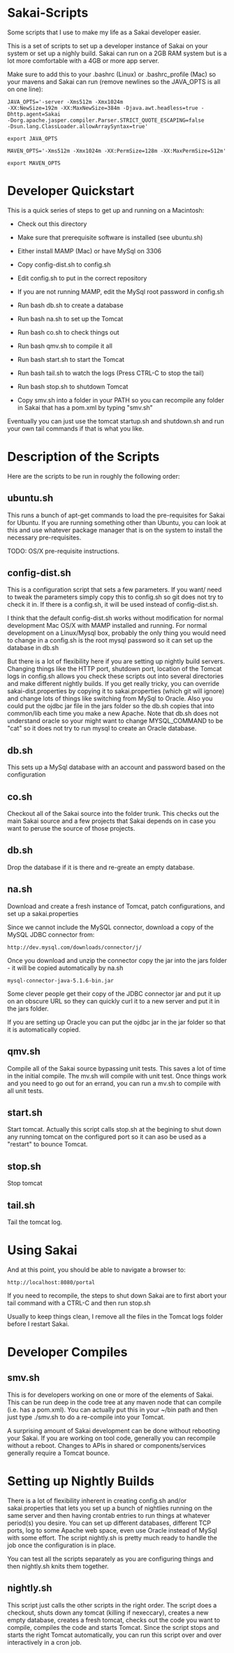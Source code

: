 Sakai-Scripts
=============

Some scripts that I use to make my life as a Sakai developer easier.

This is a set of scripts to set up a developer instance of Sakai on 
your system or set up a nighly build.  Sakai can run on a 2GB RAM system
but is a lot more comfortable with a 4GB or more app server.

Make sure to add this to your .bashrc (Linux) or 
.bashrc\_profile (Mac) so your mavens and Sakai can run 
(remove newlines so the JAVA\_OPTS is all on one line):

    JAVA_OPTS='-server -Xms512m -Xmx1024m  
    -XX:NewSize=192m -XX:MaxNewSize=384m -Djava.awt.headless=true -Dhttp.agent=Sakai 
    -Dorg.apache.jasper.compiler.Parser.STRICT_QUOTE_ESCAPING=false 
    -Dsun.lang.ClassLoader.allowArraySyntax=true'

    export JAVA_OPTS

    MAVEN_OPTS='-Xms512m -Xmx1024m -XX:PermSize=128m -XX:MaxPermSize=512m'

    export MAVEN_OPTS

Developer Quickstart
====================

This is a quick series of steps to get up and running on a Macintosh:

* Check out this directory
* Make sure that prerequisite software is installed (see ubuntu.sh)
* Either install MAMP (Mac) or have MySql on 3306
* Copy config-dist.sh to config.sh
* Edit config.sh to put in the correct repository
* If you are not running MAMP, edit the MySql root password in config.sh
* Run bash db.sh to create a database
* Run bash na.sh to set up the Tomcat
* Run bash co.sh to check things out
* Run bash qmv.sh to compile it all
* Run bash start.sh to start the Tomcat
* Run bash tail.sh to watch the logs (Press CTRL-C to stop the tail)
* Run bash stop.sh to shutdown Tomcat

* Copy smv.sh into a folder in your PATH so you can recompile any
folder in Sakai that has a pom.xml by typing "smv.sh"

Eventually you can just use the tomcat startup.sh and shutdown.sh
and run your own tail commands if that is what you like.

Description of the Scripts
==========================

Here are the scripts to be run in roughly the following order:

ubuntu.sh
---------

This runs a bunch of apt-get commands to load the pre-requisites for Sakai
for Ubuntu.  If you are running something other than Ubuntu, you can look 
at this and use whatever package manager that is on the system to 
install the necessary pre-requisites.

TODO: OS/X pre-requisite instructions.

config-dist.sh
--------------

This is a configuration script that sets a few parameters.  If you want/
need to tweak the parameters simply copy this to config.sh so git does
not try to check it in.  If there is a config.sh, it will be used instead
of config-dist.sh.   

I think that the default config-dist.sh works without modification for 
normal development Mac OS/X with MAMP installed and running.  For 
normal development on a Linux/Mysql box, probably the only thing you 
would need to change in a config.sh is the root mysql password so it
can set up the database in db.sh

But there is a lot of flexibility here if you are setting up nightly build
servers.   Changing things like the HTTP port, shutdown port, location 
of the Tomcat logs in config.sh allows you check these scripts out 
into several directories and make different nightly builds.  If you get
really tricky, you can override sakai-dist.properties by copying it to 
sakai.properties (which git will ignore) and change lots of things like
switching from MySql to Oracle.  Also you could put the ojdbc jar file
in the jars folder so the db.sh copies that into common/lib each time 
you make a new Apache.  Note that db.sh does not understand oracle so 
your might want to change MYSQL\_COMMAND to be "cat" so it does not try
to run mysql to create an Oracle database.

db.sh
-----
This sets up a MySql database with an account and password based on 
the configuration

co.sh
-----

Checkout all of the Sakai source into the folder trunk.   This checks out
the main Sakai source and a few projects that Sakai depends on in case you
want to peruse the source of those projects.

db.sh
-----
Drop the database if it is there and re-greate an empty database.

na.sh
-----

Download and create a fresh instance of Tomcat, patch configurations, 
and set up a sakai.properties

Since we cannot include the MySQL connector, download a copy of the 
MySQL JDBC connector from:

    http://dev.mysql.com/downloads/connector/j/

Once you download and unzip the connector copy the jar into the
jars folder - it will be copied automatically by na.sh

    mysql-connector-java-5.1.6-bin.jar

Some clever people get their copy of the JDBC connector jar and put it up
on an obscure URL so they can quickly curl it to a new server and put
it in the jars folder.

If you are setting up Oracle you can put the ojdbc jar in the jar folder
so that it is automatically copied.

qmv.sh
------

Compile all of the Sakai source bypassing unit tests.   This saves a lot
of time in the initial compile.   The mv.sh will compile with unit test.
Once things work and you need to go out for an errand, you can run a mv.sh 
to compile with all unit tests.

start.sh
--------
Start tomcat.  Actually this script calls stop.sh at the begining to 
shut down any running tomcat on the configured port so it can aso be 
used as a "restart" to bounce Tomcat.

stop.sh
-------
Stop tomcat

tail.sh
-------
Tail the tomcat log.

Using Sakai
===========

And at this point, you should be able to navigate a browser to:

    http://localhost:8080/portal

If you need to recompile, the steps to shut down Sakai are to first
abort your tail command with a CTRL-C and then run stop.sh

Usually to keep things clean, I remove all the files in the Tomcat logs
folder before I restart Sakai.

Developer Compiles
==================

smv.sh
------

This is for developers working on one or more of the elements of 
Sakai.  This can be run deep in the code tree at any maven node
that can compile (i.e. has a pom.xml).   You can actually put this in your
~/bin path and then just type ./smv.sh to do a re-compile into 
your Tomcat.  

A surprising amount of Sakai development can be done without
rebooting your Sakai.  If you are working on tool code, generally you can 
recompile without a reboot.  Changes to APIs in shared or components/services
generally require a Tomcat bounce.


Setting up Nightly Builds
=========================

There is a lot of flexibility inherent in creating config.sh and/or
sakai.properties that lets you set up a bunch of nightlies running 
on the same server and then having crontab entries to run things 
at whatever period(s) you desire.  You can set up different databases, 
different TCP ports, log to some Apache web space, even use Oracle
instead of MySql with some effort.  The script nightly.sh is pretty 
much ready to handle the job once the configuration is in place.

You can test all the scripts separately as you are configuring things
and then nightly.sh knits them together.

nightly.sh
----------

This script just calls the other scripts in the right order.  The script
does a checkout, shuts down any tomcat (killing if nexeccary), creates a new 
empty database, creates a fresh tomcat, checks out the code you want to compile,
compiles the code and starts Tomcat.   Since the script stops and starts the
right Tomcat automatically, you can run this script over and over interactively
in a cron job. 






